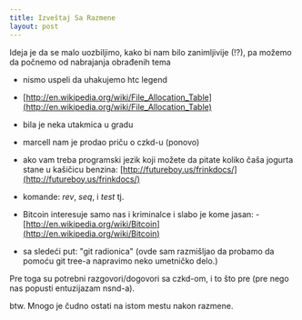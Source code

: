 ```yaml
---
title: Izveštaj Sa Razmene
layout: post
---
```


Ideja je da se malo uozbiljimo, kako bi nam bilo zanimljivije (!?), pa možemo da počnemo od nabrajanja obrađenih tema

- nismo uspeli da uhakujemo htc legend
- [http://en.wikipedia.org/wiki/File_Allocation_Table](http://en.wikipedia.org/wiki/File_Allocation_Table)
- bila je neka utakmica u gradu
- marcell nam je prodao priču o czkd-u (ponovo)
- ako vam treba programski jezik koji možete da pitate koliko čaša jogurta stane u kašičicu benzina: [http://futureboy.us/frinkdocs/](http://futureboy.us/frinkdocs/)
- komande: *rev*, *seq*, i *test* tj.
- Bitcoin interesuje samo nas i kriminalce i slabo je kome jasan: - [http://en.wikipedia.org/wiki/Bitcoin](http://en.wikipedia.org/wiki/Bitcoin)


- sa sledeći put: "git radionica" 
(ovde sam razmišljao da probamo da pomoću git tree-a napravimo neko umetničko delo.)


Pre toga su potrebni razgovori/dogovori sa czkd-om, i to što pre (pre nego nas popusti entuzijazam nsnd-a).

btw. Mnogo je čudno ostati na istom mestu nakon razmene.
